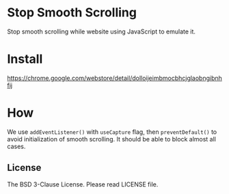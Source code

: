 Stop Smooth Scrolling
=====================

Stop smooth scrolling while website using JavaScript to emulate it.

Install
=======
https://chrome.google.com/webstore/detail/dolloijeimbmocbhcjglaobngibnhfij

How
===

We use `addEventListener()` with `useCapture` flag, then `preventDefault()` to avoid initialization of smooth scrolling.  It should be able to block almost all cases.

License
-------

The BSD 3-Clause License.  Please read LICENSE file.

